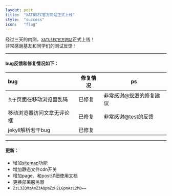 ```yaml
---
layout: post
title:  "XATUSEC官方网站正式上线"
style:  "success"
icon:   "flag"
---
```


经过三天的内测，[`XATUSEC官方网站`](http://www.xatusec.org/)正式上线！  
非常感谢基友和同学们的测试反馈！

***

#### bug反馈和修复情况如下：

<table class="table table-striped  ">
  <thead>
    <tr>
      <th style="text-align:left">bug</th>
      <th>修复情况</th>
      <th>ps</th>
    </tr>
  </thead>
  <tbody>
    <tr>
      <td style="text-align:left">
        <code>关于</code>页面在移动浏览器乱码</td>
      <td>已修复</td>
      <td>非常感谢<a href="http://ant.coding.io/" target="_blank">@蚁逅</a>的修复建议</td>
    </tr>
    <tr>
      <td style="text-align:left">移动浏览器访问文章无评论框</td>
      <td>已修复</td>
      <td>非常感谢<a href="http://www.xatusec.org/comment/" target="_blank">@test</a>的反馈</td>
    </tr>
    <tr>
      <td style="text-align:left">jekyll解析若干bug</td>
      <td>已修复</td>
      <td></td>
    </tr>
  </tbody>
</table>

***

#### 更新：
- 增加[sitemap](/sitemap.xml)功能
- 增加静态文件cdn开关
- 增加page、和post详细使用文档
- 更换部署服务器
- `ZzL3ZQMzAmZ3AQpmZzH2LGpmAzL2MD==`
